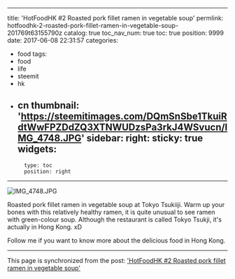 
---
title: 'HotFoodHK #2 Roasted pork fillet ramen in vegetable soup'
permlink: hotfoodhk-2-roasted-pork-fillet-ramen-in-vegetable-soup-201769t63155790z
catalog: true
toc_nav_num: true
toc: true
position: 9999
date: 2017-06-08 22:31:57
categories:
- food
tags:
- food
- life
- steemit
- hk
- cn
thumbnail: 'https://steemitimages.com/DQmSnSbe1TkuiRdtWwFPZDdZQ3XTNWUDzsPa3rkJ4WSvucn/IMG_4748.JPG'
sidebar:
    right:
        sticky: true
widgets:
    -
        type: toc
        position: right
---


![IMG_4748.JPG](https://steemitimages.com/DQmSnSbe1TkuiRdtWwFPZDdZQ3XTNWUDzsPa3rkJ4WSvucn/IMG_4748.JPG)

Roasted pork fillet ramen in vegetable soup at Tokyo Tsukiiji. Warm up your bones with this relatively healthy ramen, it is quite unusual to see ramen with green-colour soup. Although the restaurant is called Tokyo Tsukji, it's actually in Hong Kong. xD

Follow me if you want to know more about the delicious food in Hong Kong.

- - -

This page is synchronized from the post: ['HotFoodHK #2 Roasted pork fillet ramen in vegetable soup'](https://steemit.com/@htliao/hotfoodhk-2-roasted-pork-fillet-ramen-in-vegetable-soup-201769t63155790z)
